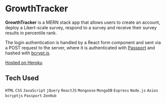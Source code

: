 # GrowthTracker

**GrowthTracker** is a MERN stack app that allows users to create an account, deploy a Likert-scale survey, respond to a survey and receive their survey results in percentile rank.

The login authentication is handled by a React form component and sent via a POST request to the server, where it is authenticated with [Passport](http://www.passportjs.org/) and hashed with [bcrypt.js](https://www.npmjs.com/package/bcryptjs).

[Hosted on Heroku](https://growthtracker.herokuapp.com/)

## Tech Used
`HTML`
`CSS`
`JavaScript`
`jQuery`
`ReactJS`
`Mongoose`
`MongoDB`
`Express`
`Node.js`
`Axios`
`bcryptjs`
`Passport`
`ZenHub`